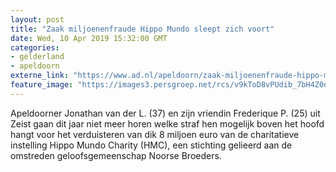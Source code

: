 ```yaml
---
layout: post
title: "Zaak miljoenenfraude Hippo Mundo sleept zich voort"
date: Wed, 10 Apr 2019 15:32:00 GMT
categories: 
- gelderland 
- apeldoorn 
externe_link: "https://www.ad.nl/apeldoorn/zaak-miljoenenfraude-hippo-mundo-sleept-zich-voort~a02f77739/"
feature_image: "https://images3.persgroep.net/rcs/v9kToD8vPUdib_7bH4Z0oXWw9lQ/diocontent/100575820/_fitwidth/400/?appId=21791a8992982cd8da851550a453bd7f&quality=0.7"
---
```


Apeldoorner Jonathan van der L. (37) en zijn vriendin Frederique P. (25) uit Zeist gaan dit jaar niet meer horen welke straf hen mogelijk boven het hoofd hangt voor het verduisteren van dik 8 miljoen euro van de charitatieve instelling Hippo Mundo Charity (HMC), een stichting gelieerd aan de omstreden geloofsgemeenschap Noorse Broeders.
